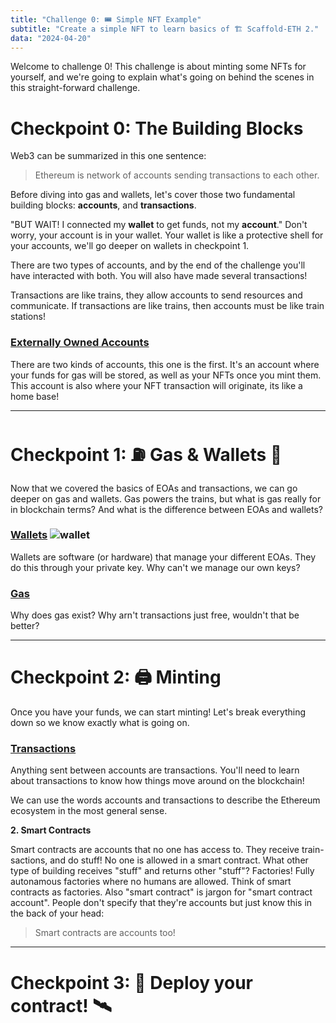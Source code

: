 ```yaml
---
title: "Challenge 0: 🎟 Simple NFT Example"
subtitle: "Create a simple NFT to learn basics of 🏗 Scaffold-ETH 2."
data: "2024-04-20"
---
```


Welcome to challenge 0! This challenge is about minting some NFTs for yourself, and we're going
to explain what's going on behind the scenes in this straight-forward challenge.

# Checkpoint 0: The Building Blocks

Web3 can be summarized in this one sentence:

> Ethereum is network of accounts sending transactions to each other.

Before diving into gas and wallets, let's cover those two fundamental building blocks: **accounts**,
and **transactions**.

"BUT WAIT! I connected my **wallet** to get funds, not my **account**." Don't worry, your account is
in your wallet. Your wallet is like a protective shell for your accounts, we'll go deeper on wallets
in checkpoint 1.

There are two types of accounts, and by the end of the challenge you'll have interacted with both.
You will also have made several transactions!

Transactions are like trains, they allow accounts to send resources and communicate. If transactions
are like trains, then accounts must be like train stations!

### [Externally Owned Accounts](/almanacPosts/eoa)

There are two kinds of accounts, this one is the first. It's an account where your funds for gas will
be stored, as well as your NFTs once you mint them. This account is also where your NFT transaction
will originate, its like a home base!

---

# Checkpoint 1: ⛽️ Gas & Wallets 👛

Now that we covered the basics of EOAs and transactions, we can go deeper on gas and wallets. Gas powers
the trains, but what is gas really for in blockchain terms? And what is the difference between EOAs and
wallets?

### [Wallets](/almanacPosts/wallets) ![wallet](http://localhost:3000/images/wallet.svg)

Wallets are software (or hardware) that manage your different EOAs. They do this through your private key.
Why can't we manage our own keys?

<!-- Put wallets in the "not part of the blockchain" section of your mind. Wallets are software that
manage your accounts. They are crucial for user experience, so that new people to crypto have an
easier time interacting with the ecosystem. Wallets and accounts are mixed up often as they are
so closley related, Metamask even wrote a short article about the mix-up:
[What's the difference between a wallet and an account?](https://support.metamask.io/hc/en-us/articles/13466457757211-What-s-the-difference-between-a-wallet-and-an-account)

The first kind of account is an externally owned account, or EOA for short. These
accounts are owned by real people, hence the externally owned part. The jargon for
externally owned accounts are EOA, or just accounts. Wallets hold EOAs! -->

### [Gas](/almanacPosts/gas)

Why does gas exist? Why arn't transactions just free, wouldn't that be better?

---

# Checkpoint 2: 🖨 Minting

Once you have your funds, we can start minting! Let's break everything down so we know exactly what is
going on.

### [Transactions](/almanacPosts/transactions)

Anything sent between accounts are transactions. You'll need to learn about transactions to know
how things move around on the blockchain!

We can use the words accounts and transactions to describe the Ethereum ecosystem in the most
general sense.

**2. Smart Contracts**

Smart contracts are accounts that no one has access to. They receive train-sactions, and do stuff! No
one is allowed in a smart contract. What other type of building receives "stuff" and returns other
"stuff"? Factories! Fully autonamous factories where no humans are allowed. Think of smart contracts
as factories. Also "smart contract" is jargon for "smart contract account". People don't specify that
they're accounts but just know this in the back of your head:

> Smart contracts are accounts too!

---

# Checkpoint 3: 💾 Deploy your contract! 🛰

<!-- ![A train station](http://localhost:3000/images/train-station.svg) -->
